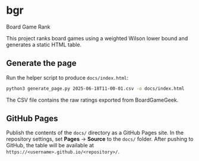 # bgr

Board Game Rank

This project ranks board games using a weighted Wilson lower bound and generates a static HTML table.

## Generate the page

Run the helper script to produce `docs/index.html`:

```bash
python3 generate_page.py 2025-06-18T11-00-01.csv -o docs/index.html
```

The CSV file contains the raw ratings exported from BoardGameGeek.

## GitHub Pages

Publish the contents of the `docs/` directory as a GitHub Pages site.
In the repository settings, set **Pages** → **Source** to the `docs/` folder.
After pushing to GitHub, the table will be available at
`https://<username>.github.io/<repository>/`.
